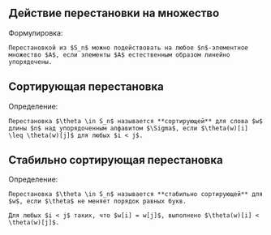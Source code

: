 ## Действие перестановки на множество
Формулировка:
```spoiler-markdown
Перестановкой из $S_n$ можно подействовать на любое $n$-элементное множество $A$, если элементы $A$ естественным образом линейно упорядочены.
```

## Сортирующая перестановка
Определение:
```spoiler-markdown
Перестановка $\theta \in S_n$ называется **сортирующей** для слова $w$ длины $n$ над упорядоченным алфавитом $\Sigma$, если $\theta(w)[i] \leq \theta(w)[j]$ для любых $i < j$.
```

## Стабильно сортирующая перестановка
Определение:
```spoiler-markdown
Перестановка $\theta \in S_n$ называется **стабильно сортирующей** для $w$, если $\theta$ не меняет порядок равных букв.

Для любых $i < j$ таких, что $w[i] = w[j]$, выполнено $\theta(w)[i] < \theta(w)[j]$.
```
